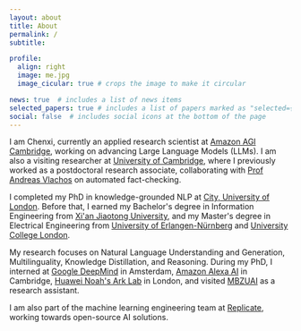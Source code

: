 ```yaml
---
layout: about
title: About
permalink: /
subtitle: 

profile:
  align: right
  image: me.jpg
  image_cicular: true # crops the image to make it circular

news: true  # includes a list of news items
selected_papers: true # includes a list of papers marked as "selected={true}"
social: false  # includes social icons at the bottom of the page
---
```


I am Chenxi, currently an applied research scientist at [Amazon AGI Cambridge](https://www.amazon.science/locations/london-and-cambridge), working on advancing Large Language Models (LLMs). I am also a visiting researcher at [University of Cambridge](https://www.cst.cam.ac.uk/about), where I previously worked as a postdoctoral research associate, collaborating with [Prof Andreas Vlachos](https://www.cst.cam.ac.uk/people/av308) on automated fact-checking.

I completed my PhD in knowledge-grounded NLP at [City, University of London](https://www.city.ac.uk/). Before that, I earned my Bachelor's degree in Information Engineering from [Xi'an Jiaotong University](http://en.xjtu.edu.cn/), and my Master's degree in Electrical Engineering from [University of Erlangen-Nürnberg](https://www.fau.eu/) and [University College London](https://www.ucl.ac.uk/).

My research focuses on Natural Language Understanding and Generation, Multilinguality, Knowledge Distillation, and Reasoning. During my PhD, I interned at [Google DeepMind](https://www.deepmind.com/) in Amsterdam, [Amazon Alexa AI](https://amazon.jobs/en-gb/landing_pages/Cambridge) in Cambridge, [Huawei Noah's Ark Lab](https://noahlab.com.hk/) in London, and visited [MBZUAI](https://mbzuai.ac.ae/) as a research assistant.

I am also part of the machine learning engineering team at [Replicate](https://replicate.com/), working towards open-source AI solutions.